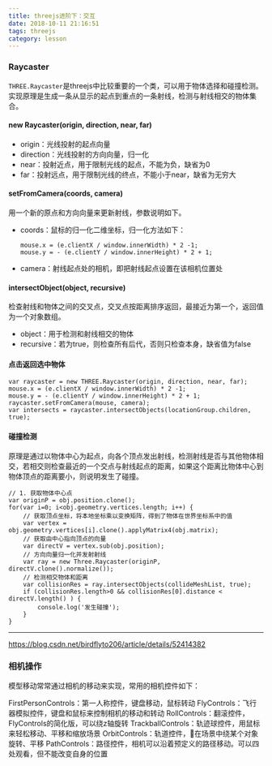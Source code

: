 ```yaml
---
title: threejs进阶下：交互
date: 2018-10-11 21:16:51
tags: threejs
category: lesson
---
```


### Raycaster

`THREE.Raycaster`是threejs中比较重要的一个类，可以用于物体选择和碰撞检测。实现原理是生成一条从显示的起点到重点的一条射线，检测与射线相交的物体集合。    

#### new Raycaster(origin, direction, near, far)

- origin：光线投射的起点向量
- direction：光线投射的方向向量，归一化
- near：投射近点，用于限制光线的起点，不能为负，缺省为0
- far：投射远点，用于限制光线的终点，不能小于near，缺省为无穷大

#### setFromCamera(coords, camera)

用一个新的原点和方向向量来更新射线，参数说明如下。

- coords：鼠标的归一化二维坐标，归一化方法如下：
    ``` 
    mouse.x = (e.clientX / window.innerWidth) * 2 -1;
    mouse.y = - (e.clientY / window.innerHeight) * 2 + 1;
    ```
- camera：射线起点处的相机，即把射线起点设置在该相机位置处

#### intersectObject(object, recursive)
检查射线和物体之间的交叉点，交叉点按距离排序返回，最接近为第一个，返回值为一个对象数组。
- object：用于检测和射线相交的物体
- recursive：若为true，则检查所有后代，否则只检查本身，缺省值为false

#### 点击返回选中物体
```
var raycaster = new THREE.Raycaster(origin, direction, near, far);
mouse.x = (e.clientX / window.innerWidth) * 2 -1;
mouse.y = - (e.clientY / window.innerHeight) * 2 + 1;
raycaster.setFromCamera(mouse, camera);
var intersects = raycaster.intersectObjects(locationGroup.children, true);    
```

#### 碰撞检测
原理是通过以物体中心为起点，向各个顶点发出射线，检测射线是否与其他物体相交，若相交则检查最近的一个交点与射线起点的距离，如果这个距离比物体中心到物体顶点的距离要小，则说明发生了碰撞。
```
// 1. 获取物体中心点
var originP = obj.position.clone(); 
for(var i=0; i<obj.geometry.vertices.length; i++) {
    // 获取顶点坐标，将本地坐标乘以变换矩阵，得到了物体在世界坐标系中的值
    var vertex = obj.geometry.vertices[i].clone().applyMatrix4(obj.matrix);
    // 获取由中心指向顶点的向量
    var directV = vertex.sub(obj.position);
    // 方向向量归一化并发射射线
    var ray = new Three.Raycaster(originP, directV.clone().normalize());
    // 检测相交物体和距离
    var collisionRes = ray.intersectObjects(collideMeshList, true);
    if (collisionRes.length>0 && collisionRes[0].distance < directV.length() ) {
        console.log('发生碰撞');
    }
}
```

***

https://blog.csdn.net/birdflyto206/article/details/52414382
### 相机操作

模型移动常常通过相机的移动来实现，常用的相机控件如下：   

FirstPersonControls：第一人称控件，键盘移动，鼠标转动 
FlyControls：飞行器模拟控件，键盘和鼠标来控制相机的移动和转动 
RollControls：翻滚控件，FlyControls的简化版，可以绕z轴旋转 
TrackballControls：轨迹球控件，用鼠标来轻松移动、平移和缩放场景 
OrbitControls：轨道控件，在场景中绕某个对象旋转、平移
PathControls：路径控件，相机可以沿着预定义的路径移动。可以四处观看，但不能改变自身的位置
